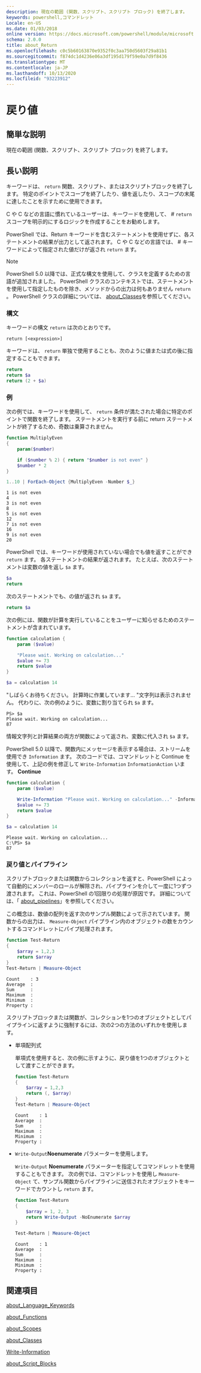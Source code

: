 ```yaml
---
description: 現在の範囲 (関数、スクリプト、スクリプト ブロック) を終了します。
keywords: powershell,コマンドレット
Locale: en-US
ms.date: 01/03/2018
online version: https://docs.microsoft.com/powershell/module/microsoft.powershell.core/about/about_return?view=powershell-7.1&WT.mc_id=ps-gethelp
schema: 2.0.0
title: about_Return
ms.openlocfilehash: c0c5b60163870e9352f0c3aa750d5603f29a81b1
ms.sourcegitcommit: f874dc1d4236e06a3df195d179f59e0a7d9f8436
ms.translationtype: MT
ms.contentlocale: ja-JP
ms.lasthandoff: 10/13/2020
ms.locfileid: "93223912"
---
```

# <a name="about-return"></a>戻り値

## <a name="short-description"></a>簡単な説明

現在の範囲 (関数、スクリプト、スクリプト ブロック) を終了します。

## <a name="long-description"></a>長い説明

キーワードは、 `return` 関数、スクリプト、またはスクリプトブロックを終了します。 特定のポイントでスコープを終了したり、値を返したり、スコープの末尾に達したことを示すために使用できます。

C や C などの言語に慣れているユーザーは、キーワードを使用して、 \# `return` スコープを明示的にするロジックを作成することをお勧めします。

PowerShell では、Return キーワードを含むステートメントを使用せずに、各ステートメントの結果が出力として返されます。 C や C などの言語では、 \# キーワードによって指定された値だけが返され `return` ます。

> [!NOTE]
> PowerShell 5.0 以降では、正式な構文を使用して、クラスを定義するための言語が追加されました。  PowerShell クラスのコンテキストでは、ステートメントを使用して指定したものを除き、メソッドからの出力は何もありません `return` 。 PowerShell クラスの詳細については、 [about_Classes](about_Classes.md)を参照してください。

### <a name="syntax"></a>構文

キーワードの構文 `return` は次のとおりです。

```
return [<expression>]
```

キーワードは、 `return` 単独で使用することも、次のように値または式の後に指定することもできます。

```powershell
return
return $a
return (2 + $a)
```

### <a name="examples"></a>例

次の例では、キーワードを使用して、 `return` 条件が満たされた場合に特定のポイントで関数を終了します。 ステートメントを実行する前に return ステートメントが終了するため、奇数は乗算されません。

```powershell
function MultiplyEven
{
    param($number)

    if ($number % 2) { return "$number is not even" }
    $number * 2
}

1..10 | ForEach-Object {MultiplyEven -Number $_}
```

```output
1 is not even
4
3 is not even
8
5 is not even
12
7 is not even
16
9 is not even
20
```

PowerShell では、キーワードが使用されていない場合でも値を返すことができ `return` ます。
各ステートメントの結果が返されます。 たとえば、次のステートメントは変数の値を返し `$a` ます。

```powershell
$a
return
```

次のステートメントでも、の値が返され `$a` ます。

```powershell
return $a
```

次の例には、関数が計算を実行していることをユーザーに知らせるためのステートメントが含まれています。

```powershell
function calculation {
    param ($value)

    "Please wait. Working on calculation..."
    $value += 73
    return $value
}

$a = calculation 14
```

"しばらくお待ちください。 計算時に作業しています... "文字列は表示されません。 代わりに、次の例のように、変数に割り当てられ `$a` ます。

```
PS> $a
Please wait. Working on calculation...
87
```

情報文字列と計算結果の両方が関数によって返され、変数に代入され `$a` ます。

PowerShell 5.0 以降で、関数内にメッセージを表示する場合は、ストリームを使用でき `Information` ます。 次のコードでは、コマンドレットと Continue を使用して、上記の例を修正して `Write-Information` `InformationAction` います。 **Continue**

```powershell
function calculation {
    param ($value)

    Write-Information "Please wait. Working on calculation..." -InformationAction Continue
    $value += 73
    return $value
}

$a = calculation 14
```

```output
Please wait. Working on calculation...
C:\PS> $a
87
```

### <a name="return-values-and-the-pipeline"></a>戻り値とパイプライン

スクリプトブロックまたは関数からコレクションを返すと、PowerShell によって自動的にメンバーのロールが解除され、パイプラインを介して一度に1つずつ渡されます。 これは、PowerShell の1回限りの処理が原因です。 詳細については、「 [about_pipelines](about_pipelines.md)」を参照してください。

この概念は、数値の配列を返す次のサンプル関数によって示されています。 関数からの出力は、 `Measure-Object` パイプライン内のオブジェクトの数をカウントするコマンドレットにパイプ処理されます。

```powershell
function Test-Return
{
    $array = 1,2,3
    return $array
}
Test-Return | Measure-Object
```

```Output
Count    : 3
Average  :
Sum      :
Maximum  :
Minimum  :
Property :
```

スクリプトブロックまたは関数が、コレクションを1つのオブジェクトとしてパイプラインに返すように強制するには、次の2つの方法のいずれかを使用します。

- 単項配列式

  単項式を使用すると、次の例に示すように、戻り値を1つのオブジェクトとして渡すことができます。

  ```powershell
  function Test-Return
  {
      $array = 1,2,3
      return (, $array)
  }
  Test-Return | Measure-Object
  ```

  ```Output
  Count    : 1
  Average  :
  Sum      :
  Maximum  :
  Minimum  :
  Property :
  ```

- `Write-Output`**Noenumerate** パラメーターを使用します。

  `Write-Output` **Noenumerate** パラメーターを指定してコマンドレットを使用することもできます。 次の例では、コマンドレットを使用し `Measure-Object` て、サンプル関数からパイプラインに送信されたオブジェクトをキーワードでカウントし `return` ます。

  ```powershell
  function Test-Return
  {
      $array = 1, 2, 3
      return Write-Output -NoEnumerate $array
  }

  Test-Return | Measure-Object
  ```

  ```Output
  Count    : 1
  Average  :
  Sum      :
  Maximum  :
  Minimum  :
  Property :
  ```

## <a name="see-also"></a>関連項目

[about_Language_Keywords](about_Language_Keywords.md)

[about_Functions](about_Functions.md)

[about_Scopes](about_Scopes.md)

[about_Classes](about_Classes.md)

[Write-Information](xref:Microsoft.PowerShell.Utility.Write-Information)

[about_Script_Blocks](about_Script_Blocks.md)

